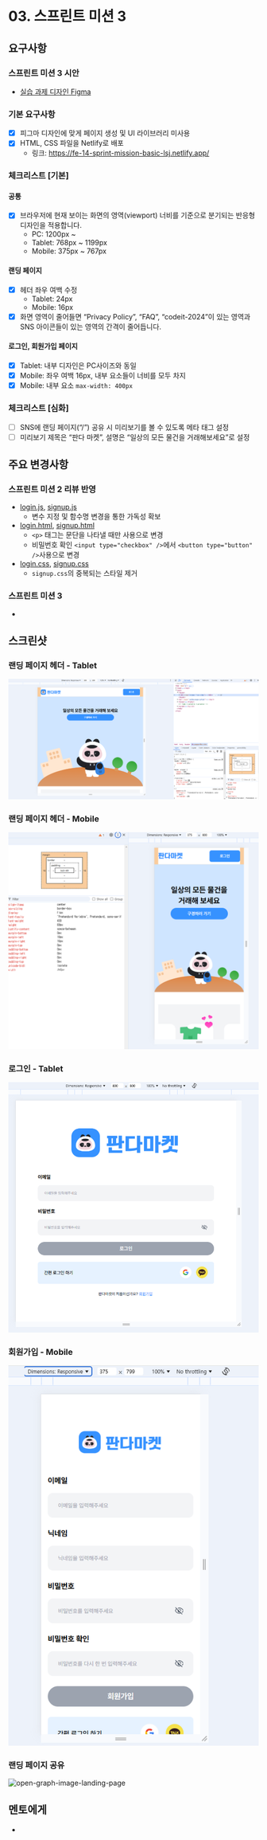 # 03. 스프린트 미션 3

## 요구사항

### 스프린트 미션 3 시안

- [실습 과제 디자인 Figma](https://www.figma.com/design/IVkRlYWHY74QlgmxqA99Ym/%EC%8A%A4%ED%94%84%EB%A6%B0%ED%8A%B8-%EB%AF%B8%EC%85%98?node-id=63-3453)

### 기본 요구사항

- [x] 피그마 디자인에 맞게 페이지 생성 및 UI 라이브러리 미사용
- [x] HTML, CSS 파일을 Netlify로 배포
  - 링크: https://fe-14-sprint-mission-basic-lsj.netlify.app/

### 체크리스트 [기본]

#### 공통
- [x] 브라우저에 현재 보이는 화면의 영역(viewport) 너비를 기준으로 분기되는 반응형 디자인을 적용합니다.
  - PC: 1200px ~
  - Tablet: 768px ~ 1199px
  - Mobile: 375px ~ 767px

#### 랜딩 페이지
- [x] 헤더 좌우 여백 수정
  - Tablet: 24px
  - Mobile: 16px
- [x] 화면 영역이 줄어들면 “Privacy Policy”, “FAQ”, “codeit-2024”이 있는 영역과 SNS 아이콘들이 있는 영역의 간격이 줄어듭니다.

#### 로그인, 회원가입 페이지
- [x] Tablet: 내부 디자인은 PC사이즈와 동일
- [x] Mobile: 좌우 여백 16px, 내부 요소들이 너비를 모두 차지
- [x] Mobile: 내부 요소 `max-width: 400px`

### 체크리스트 [심화]

- [ ] SNS에 랜딩 페이지(“/”) 공유 시 미리보기를 볼 수 있도록 메타 태그 설정
- [ ] 미리보기 제목은 “판다 마켓”, 설명은 “일상의 모든 물건을 거래해보세요”로 설정

## 주요 변경사항

### 스프린트 미션 2 리뷰 반영
- [login.js](./scripts/login.js), [signup.js](./scripts/signup.js)
  - 변수 지정 및 함수명 변경을 통한 가독성 확보
- [login.html](./login.html), [signup.html](./signup.html)
  - `<p>` 태그는 문단을 나타낼 때만 사용으로 변경
  - 비밀번호 확인 `<input type="checkbox" />`에서 `<button type="button" />`사용으로 변경
- [login.css](./styles/login.css), [signup.css](./styles/signup.css)
  - `signup.css`의 중복되는 스타일 제거

### 스프린트 미션 3
- 

## 스크린샷

### 랜딩 페이지 헤더 - Tablet
![tablet-page-image-landing-page](./assets/screenshot/landing-page-tablet.png)

### 랜딩 페이지 헤더 - Mobile
![mobile-page-image-landing-page](./assets/screenshot/landing-page-mobile.png)

### 로그인 - Tablet
![tablet-page-image-login](./assets/screenshot/login-page-tablet.png)

### 회원가입 - Mobile
![mobile-page-image-signup](./assets/screenshot/signup-page-mobile.png)

### 랜딩 페이지 공유
![open-graph-image-landing-page](./assets/screenshot/landing-page-open-graph.png)

## 멘토에게

- 